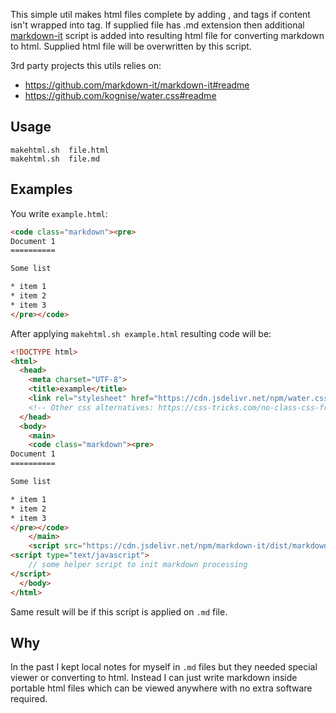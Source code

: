 This simple util makes html files complete by adding <html>, <head> and <body> tags if content isn't wrapped into <body> tag.
If supplied file has .md extension then additional [markdown-it](https://github.com/markdown-it/markdown-it#readme) script is added into resulting html file for converting markdown to html.
Supplied html file will be overwritten by this script.

3rd party projects this utils relies on:

* https://github.com/markdown-it/markdown-it#readme
* https://github.com/kognise/water.css#readme


Usage
-----

    makehtml.sh  file.html
    makehtml.sh  file.md

Examples
--------

You write `example.html`:

```html
<code class="markdown"><pre>
Document 1
==========

Some list

* item 1
* item 2
* item 3
</pre></code>
```

After applying `makehtml.sh example.html` resulting code will be:

```html
<!DOCTYPE html>
<html>
  <head>
    <meta charset="UTF-8">
    <title>example</title>
    <link rel="stylesheet" href="https://cdn.jsdelivr.net/npm/water.css/out/water.css">
    <!-- Other css alternatives: https://css-tricks.com/no-class-css-frameworks/ -->
  </head>
  <body>
    <main>
    <code class="markdown"><pre>
Document 1
==========

Some list

* item 1
* item 2
* item 3
</pre></code>
    </main>
    <script src="https://cdn.jsdelivr.net/npm/markdown-it/dist/markdown-it.min.js" type="text/javascript"></script>
<script type="text/javascript">
    // some helper script to init markdown processing
</script>
  </body>
</html>
```

Same result will be if this script is applied on `.md` file.


Why
---

In the past I kept local notes for myself in `.md` files but they needed special viewer or converting to html. Instead I can just write markdown inside portable html files which can be viewed anywhere with no extra software required.
